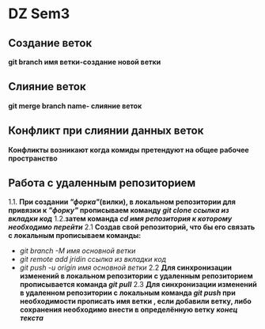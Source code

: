# DZ Sem3

## Создание веток
**git branch имя ветки-создание новой ветки**

## Слияние веток
**git merge branch name- слияние веток**

## Конфликт при слиянии данных веток

**Конфликты возникают когда комиды претендуют на общее рабочее пространство**

## Работа с удаленным репозиторием
1.1.   **При создании _"форка"_(вилки), в локальном репозитории для привязки к _"форку"_ прописываем команду _git clone ссылка из вкладки код_**
1.2.**затем команда _cd имя репозитория к которому необходимо перейти_**
2.1 **Создав свой репозиторий, что бы его связать с локальным прописываем команды:**
* _git branch -M имя основной ветки_
* _git remote add jridin ссылка из вкладки код_
* _git push -u origin имя основной ветки_
2.2 **Для синхронизации изменений в локальном репозитории с удаленным репозиторием прописывается команда _git pull_**
2.3 **Для синхронизации изменений в удаленном репозитории с локальным команда _git push_ при необходимости прописать имя ветки , если добавили ветку, либо сохранения необходимо внести в определённую ветку**
**_конец текста_**